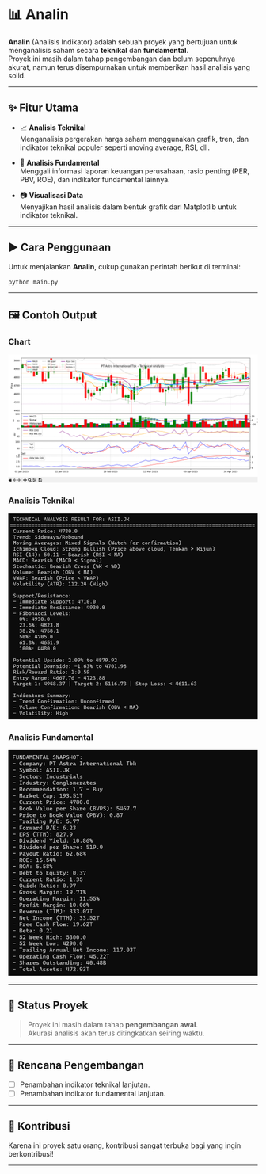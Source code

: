 # 📊 Analin

**Analin** (Analisis Indikator) adalah sebuah proyek yang bertujuan untuk menganalisis saham secara **teknikal** dan **fundamental**.  
Proyek ini masih dalam tahap pengembangan dan belum sepenuhnya akurat, namun terus disempurnakan untuk memberikan hasil analisis yang solid.

---

## ✨ Fitur Utama

- 📈 **Analisis Teknikal**  
  Menganalisis pergerakan harga saham menggunakan grafik, tren, dan indikator teknikal populer seperti moving average, RSI, dll.

- 🧾 **Analisis Fundamental**  
  Menggali informasi laporan keuangan perusahaan, rasio penting (PER, PBV, ROE), dan indikator fundamental lainnya.

- 📷 **Visualisasi Data**  
  Menyajikan hasil analisis dalam bentuk grafik dari Matplotlib untuk indikator teknikal.

---

## ▶️ Cara Penggunaan

Untuk menjalankan **Analin**, cukup gunakan perintah berikut di terminal:

```bash
python main.py
```

---

## 🖼️ Contoh Output

### Chart
![Chart](snap/chart.png)

### Analisis Teknikal
![Technical](snap/technical.png)

### Analisis Fundamental
![Fundamental](snap/fundamental.png)

---

## 🚧 Status Proyek

> Proyek ini masih dalam tahap **pengembangan awal**.  
> Akurasi analisis akan terus ditingkatkan seiring waktu.

---

## 📌 Rencana Pengembangan

- [ ] Penambahan indikator teknikal lanjutan.
- [ ] Penambahan indikator fundamental lanjutan.

---

## 🤝 Kontribusi

Karena ini proyek satu orang, kontribusi sangat terbuka bagi yang ingin berkontribusi!

---